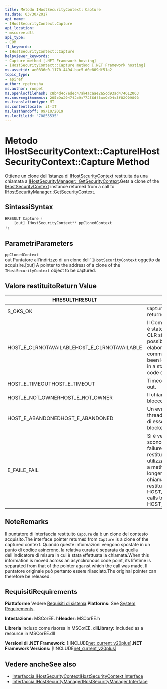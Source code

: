 ```yaml
---
title: Metodo IHostSecurityContext::Capture
ms.date: 03/30/2017
api_name:
- IHostSecurityContext.Capture
api_location:
- mscoree.dll
api_type:
- COM
f1_keywords:
- IHostSecurityContext::Capture
helpviewer_keywords:
- Capture method [.NET Framework hosting]
- IHostSecurityContext::Capture method [.NET Framework hosting]
ms.assetid: ae0836d0-1170-4494-bac5-d0e809df51a2
topic_type:
- apiref
author: rpetrusha
ms.author: ronpet
ms.openlocfilehash: c8b4d4c7edec47ab4acaae2a5cd93ad474612063
ms.sourcegitcommit: 205b9a204742e9c77256d43ac9d94c3f82909808
ms.translationtype: MT
ms.contentlocale: it-IT
ms.lasthandoff: 09/10/2019
ms.locfileid: "70855535"
---
```

# <a name="ihostsecuritycontextcapture-method"></a><span data-ttu-id="df039-102">Metodo IHostSecurityContext::Capture</span><span class="sxs-lookup"><span data-stu-id="df039-102">IHostSecurityContext::Capture Method</span></span>
<span data-ttu-id="df039-103">Ottiene un clone dell'istanza di [IHostSecurityContext](../../../../docs/framework/unmanaged-api/hosting/ihostsecuritycontext-interface.md) restituita da una chiamata a [IHostSecurityManager:: GetSecurityContext](../../../../docs/framework/unmanaged-api/hosting/ihostsecuritymanager-getsecuritycontext-method.md).</span><span class="sxs-lookup"><span data-stu-id="df039-103">Gets a clone of the [IHostSecurityContext](../../../../docs/framework/unmanaged-api/hosting/ihostsecuritycontext-interface.md) instance returned from a call to [IHostSecurityManager::GetSecurityContext](../../../../docs/framework/unmanaged-api/hosting/ihostsecuritymanager-getsecuritycontext-method.md).</span></span>  
  
## <a name="syntax"></a><span data-ttu-id="df039-104">Sintassi</span><span class="sxs-lookup"><span data-stu-id="df039-104">Syntax</span></span>  
  
```cpp
HRESULT Capture (  
    [out] IHostSecurityContext** ppClonedContext  
);  
```  
  
## <a name="parameters"></a><span data-ttu-id="df039-105">Parametri</span><span class="sxs-lookup"><span data-stu-id="df039-105">Parameters</span></span>  
 `ppClonedContext`  
 <span data-ttu-id="df039-106">out Puntatore all'indirizzo di un clone dell' `IHostSecurityContext` oggetto da acquisire.</span><span class="sxs-lookup"><span data-stu-id="df039-106">[out] A pointer to the address of a clone of the `IHostSecurityContext` object to be captured.</span></span>  
  
## <a name="return-value"></a><span data-ttu-id="df039-107">Valore restituito</span><span class="sxs-lookup"><span data-stu-id="df039-107">Return Value</span></span>  
  
|<span data-ttu-id="df039-108">HRESULT</span><span class="sxs-lookup"><span data-stu-id="df039-108">HRESULT</span></span>|<span data-ttu-id="df039-109">DESCRIZIONE</span><span class="sxs-lookup"><span data-stu-id="df039-109">Description</span></span>|  
|-------------|-----------------|  
|<span data-ttu-id="df039-110">S_OK</span><span class="sxs-lookup"><span data-stu-id="df039-110">S_OK</span></span>|<span data-ttu-id="df039-111">`Capture`la restituzione è riuscita.</span><span class="sxs-lookup"><span data-stu-id="df039-111">`Capture` returned successfully.</span></span>|  
|<span data-ttu-id="df039-112">HOST_E_CLRNOTAVAILABLE</span><span class="sxs-lookup"><span data-stu-id="df039-112">HOST_E_CLRNOTAVAILABLE</span></span>|<span data-ttu-id="df039-113">Il Common Language Runtime (CLR) non è stato caricato in un processo oppure CLR si trova in uno stato in cui non è possibile eseguire codice gestito o elaborare la chiamata correttamente.</span><span class="sxs-lookup"><span data-stu-id="df039-113">The common language runtime (CLR) has not been loaded into a process, or the CLR is in a state in which it cannot run managed code or process the call successfully.</span></span>|  
|<span data-ttu-id="df039-114">HOST_E_TIMEOUT</span><span class="sxs-lookup"><span data-stu-id="df039-114">HOST_E_TIMEOUT</span></span>|<span data-ttu-id="df039-115">Timeout della chiamata.</span><span class="sxs-lookup"><span data-stu-id="df039-115">The call timed out.</span></span>|  
|<span data-ttu-id="df039-116">HOST_E_NOT_OWNER</span><span class="sxs-lookup"><span data-stu-id="df039-116">HOST_E_NOT_OWNER</span></span>|<span data-ttu-id="df039-117">Il chiamante non è il proprietario del blocco.</span><span class="sxs-lookup"><span data-stu-id="df039-117">The caller does not own the lock.</span></span>|  
|<span data-ttu-id="df039-118">HOST_E_ABANDONED</span><span class="sxs-lookup"><span data-stu-id="df039-118">HOST_E_ABANDONED</span></span>|<span data-ttu-id="df039-119">Un evento è stato annullato mentre un thread bloccato o Fiber era in attesa su di esso.</span><span class="sxs-lookup"><span data-stu-id="df039-119">An event was canceled while a blocked thread or fiber was waiting on it.</span></span>|  
|<span data-ttu-id="df039-120">E_FAIL</span><span class="sxs-lookup"><span data-stu-id="df039-120">E_FAIL</span></span>|<span data-ttu-id="df039-121">Si è verificato un errore irreversibile sconosciuto.</span><span class="sxs-lookup"><span data-stu-id="df039-121">An unknown catastrophic failure occurred.</span></span> <span data-ttu-id="df039-122">Quando un metodo restituisce E_FAIL, CLR non è più utilizzabile all'interno del processo.</span><span class="sxs-lookup"><span data-stu-id="df039-122">When a method returns E_FAIL, the CLR is no longer usable within the process.</span></span> <span data-ttu-id="df039-123">Le chiamate successive ai metodi di hosting restituiscono HOST_E_CLRNOTAVAILABLE.</span><span class="sxs-lookup"><span data-stu-id="df039-123">Subsequent calls to hosting methods return HOST_E_CLRNOTAVAILABLE.</span></span>|  
  
## <a name="remarks"></a><span data-ttu-id="df039-124">Note</span><span class="sxs-lookup"><span data-stu-id="df039-124">Remarks</span></span>  
 <span data-ttu-id="df039-125">Il puntatore di interfaccia restituito `Capture` da è un clone del contesto acquisito.</span><span class="sxs-lookup"><span data-stu-id="df039-125">The interface pointer returned from `Capture` is a clone of the captured context.</span></span> <span data-ttu-id="df039-126">Quando queste informazioni vengono spostate in un punto di codice asincrono, la relativa durata è separata da quella dell'indicatore di misura in cui è stata effettuata la chiamata.</span><span class="sxs-lookup"><span data-stu-id="df039-126">When this information is moved across an asynchronous code point, its lifetime is separated from that of the pointer against which the call was made.</span></span> <span data-ttu-id="df039-127">Il puntatore originale può pertanto essere rilasciato.</span><span class="sxs-lookup"><span data-stu-id="df039-127">The original pointer can therefore be released.</span></span>  
  
## <a name="requirements"></a><span data-ttu-id="df039-128">Requisiti</span><span class="sxs-lookup"><span data-stu-id="df039-128">Requirements</span></span>  
 <span data-ttu-id="df039-129">**Piattaforme** Vedere [Requisiti di sistema](../../../../docs/framework/get-started/system-requirements.md).</span><span class="sxs-lookup"><span data-stu-id="df039-129">**Platforms:** See [System Requirements](../../../../docs/framework/get-started/system-requirements.md).</span></span>  
  
 <span data-ttu-id="df039-130">**Intestazione:** MSCorEE. h</span><span class="sxs-lookup"><span data-stu-id="df039-130">**Header:** MSCorEE.h</span></span>  
  
 <span data-ttu-id="df039-131">**Libreria** Incluso come risorsa in MSCorEE. dll</span><span class="sxs-lookup"><span data-stu-id="df039-131">**Library:** Included as a resource in MSCorEE.dll</span></span>  
  
 <span data-ttu-id="df039-132">**Versioni di .NET Framework:** [!INCLUDE[net_current_v20plus](../../../../includes/net-current-v20plus-md.md)]</span><span class="sxs-lookup"><span data-stu-id="df039-132">**.NET Framework Versions:** [!INCLUDE[net_current_v20plus](../../../../includes/net-current-v20plus-md.md)]</span></span>  
  
## <a name="see-also"></a><span data-ttu-id="df039-133">Vedere anche</span><span class="sxs-lookup"><span data-stu-id="df039-133">See also</span></span>

- [<span data-ttu-id="df039-134">Interfaccia IHostSecurityContext</span><span class="sxs-lookup"><span data-stu-id="df039-134">IHostSecurityContext Interface</span></span>](../../../../docs/framework/unmanaged-api/hosting/ihostsecuritycontext-interface.md)
- [<span data-ttu-id="df039-135">Interfaccia IHostSecurityManager</span><span class="sxs-lookup"><span data-stu-id="df039-135">IHostSecurityManager Interface</span></span>](../../../../docs/framework/unmanaged-api/hosting/ihostsecuritymanager-interface.md)
